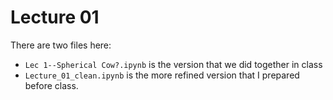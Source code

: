 # Lecture 01

There are two files here: 
* `Lec 1--Spherical Cow?.ipynb` is the version that we did together in class
* `Lecture_01_clean.ipynb` is the more refined version that I prepared before class.
